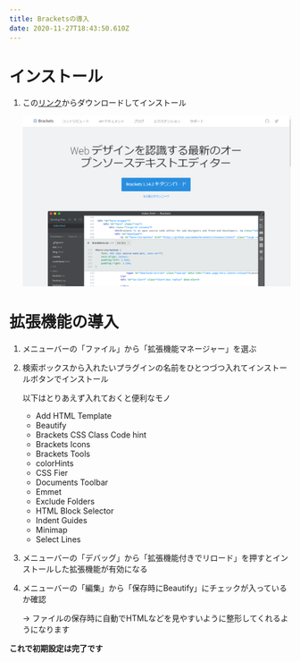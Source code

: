 ```yaml
---
title: Bracketsの導入
date: 2020-11-27T18:43:50.610Z
---
```

# インストール

1. この[リンク](http://brackets.io/)からダウンロードしてインストール

   ![](/media/brackets_install_1.png)

# 拡張機能の導入

1. メニューバーの「ファイル」から「拡張機能マネージャー」を選ぶ
2. 検索ボックスから入れたいプラグインの名前をひとつづつ入れてインストールボタンでインストール

   以下はとりあえず入れておくと便利なモノ

   * Add HTML Template
   * Beautify
   * Brackets CSS Class Code hint
   * Brackets Icons
   * Brackets Tools
   * colorHints
   * CSS Fier
   * Documents Toolbar
   * Emmet
   * Exclude Folders
   * HTML Block Selector
   * Indent Guides
   * Minimap
   * Select Lines
3. メニューバーの「デバッグ」から「拡張機能付きでリロード」を押すとインストールした拡張機能が有効になる
4. メニューバーの「編集」から「保存時にBeautify」にチェックが入っているか確認

   → ファイルの保存時に自動でHTMLなどを見やすいように整形してくれるようになります

**これで初期設定は完了です**